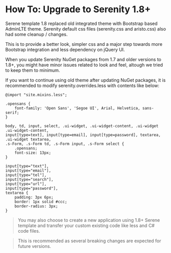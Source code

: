 # How To: Upgrade to Serenity 1.8+

Serene template 1.8 replaced old integrated theme with Bootstrap based AdminLTE theme. Serenity default css files (serenity.css and aristo.css) also had some cleanup / changes.

This is to provide a better look, simpler css and a major step towards more Bootstrap integration and less dependency on jQuery UI.

When you update Serenity NuGet packages from 1.7 and older versions to 1.8+, you might have minor issues related to look and feel, altough we tried to keep them to minimum.

If you want to continue using old theme after updating NuGet packages, it is recommended to modify serenity.overrides.less with contents like below:

```less
@import "site.mixins.less";

.opensans {
    font-family: 'Open Sans', 'Segoe UI', Arial, Helvetica, sans-serif;
}

body, td, input, select, .ui-widget, .ui-widget-content, .ui-widget .ui-widget-content,
input[type=text], input[type=email], input[type=password], textarea, .ui-widget textarea,
.s-Form, .s-Form td, .s-Form input, .s-Form select {
    .opensans;
    font-size: 13px;
}

input[type="text"],
input[type="email"],
input[type="tel"],
input[type="search"],
input[type="url"],
input[type="password"],
textarea {
    padding: 3px 6px;
    border: 1px solid #ccc;
    border-radius: 3px;
}
```

> You may also choose to create a new application using 1.8+ Serene template and transfer your custom existing code like less and C# code files.

> This is recommended as several breaking changes are expected for future versions.